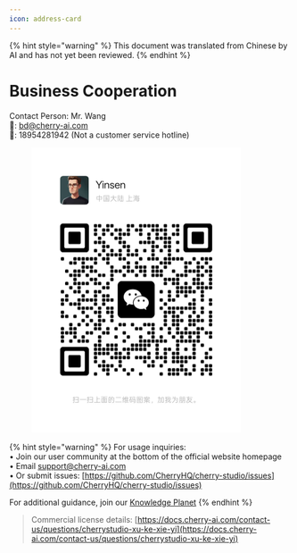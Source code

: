 ```yaml
---
icon: address-card
---
```


{% hint style="warning" %}
This document was translated from Chinese by AI and has not yet been reviewed.
{% endhint %}

# Business Cooperation

Contact Person: Mr. Wang  
📮: bd@cherry-ai.com  
📱: 18954281942 (Not a customer service hotline)

<div align="left"><figure><img src="../.gitbook/assets/6f5735eec7f416a03d38ea34329872ac.jpg" alt="" width="375"><figcaption></figcaption></figure></div>

{% hint style="warning" %}
For usage inquiries:  
• Join our user community at the bottom of the official website homepage  
• Email support@cherry-ai.com  
• Or submit issues: [https://github.com/CherryHQ/cherry-studio/issues](https://github.com/CherryHQ/cherry-studio/issues)

For additional guidance, join our [Knowledge Planet](https://wx.zsxq.com/group/48888118185118?group_id=48888118185118\&secret=797qkk5sx94p84zr7fxp8h27rn6c35j7\&inviter_id=414151881428448\&inviter_sid=91n362kab4\&share_from=InviteUrl\&keyword=sJyfK\&type=group)
{% endhint %}

> Commercial license details: [https://docs.cherry-ai.com/contact-us/questions/cherrystudio-xu-ke-xie-yi](https://docs.cherry-ai.com/contact-us/questions/cherrystudio-xu-ke-xie-yi)